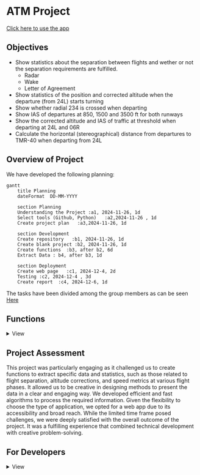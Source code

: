# ATM Project
[Click here to use the app](https://atmproject.streamlit.app/)

## Objectives

- Show statistics about the separation between flights and wether or not the separation requirements are fulfilled.
    - Radar
    - Wake
    - Letter of Agreement
- Show statistics of the position and corrected altitude when the departure (from 24L) starts turning
- Show whether radial 234 is crossed when departing 
- Show IAS of departures at 850, 1500 and 3500 ft for both runways
- Show the corrected altitude and IAS of traffic at threshold when departing at 24L and 06R
- Calculate the horizontal (stereographical) distance from departures to TMR-40 when departing from 24L


## Overview of Project
We have developed the following planning:
```mermaid
gantt
    title Planning
    dateFormat  DD-MM-YYYY

    section Planning
    Understanding the Project :a1, 2024-11-26, 1d
    Select tools (Github, Python)   :a2,2024-11-26 , 1d
    Create project plan   :a3,2024-11-26, 1d

    section Development
    Create repository   :b1, 2024-11-26, 1d
    Create blank project :b2, 2024-11-26, 1d
    Create functions  :b3, after b2, 6d
    Extract Data : b4, after b3, 1d

    section Deployment
    Create web page   :c1, 2024-12-4, 2d
    Testing :c2, 2024-12-4 , 3d
    Create report  :c4, 2024-12-6, 1d
```
The tasks have been divided among the group members as can be seen [Here](https://github.com/users/Robertguarneros/projects/5)



## Functions

<details>
  <summary>View</summary>

### Miscellaneous functions

These are functions we use repeatedly within our calculations:
- `load_departures`: this function is in charge of loading the excel contaning the departure list and returns a list of the departures.
- `load_flights`: this function is in charge of loading the `csv` files that contain the flight data. It returns a matrix with the data.
- `load_24h`: this function is in charge of loading all the `csv` files to be able to view data for 24 hours. It returns a matrix with the data.
- `corrected_altitude`: this function is used to get the corrected altitude by receiving the barometric pressure setting and the flight level information. It returns the corrected altitude in feet.
- `get_stereographical_from_lat_lon_alt`: this function helps us convert the coordinates to stereographical, it has three subfunctions which are self explanatory:
    - `geodesic_to_geocentric`
    - `geocentric_to_system_cartesian`
    - `system_cartesian_to_system_stereographical`


### Separation between flights
This process is designed to evaluate and compare the separation between consecutive flights departing from the same runway, ensuring that the separation distances comply with radar, wake turbulence, and LoA (Letter of Agreement) regulations. Below are the key functions used to achieve this:
- `extract_contiguous_pairs`: processes the flight data (2305_02_dep_lebl.xlsx) to identify consecutive flights departing from the same runway within a time threshold (4 minutes by default). It groups the flights based on their departure runway (24L or 06R) and prepares additional flight details.
- `calculate_min_distances`: [For TMA zone] computes the minimum 2D distances between flight pairs once the second flight enters a circular area (TMA area)(Distances between flights in all trajectory). Trajectories are processed, filtered, and matched by timestamp, with distances calculated using stereographic coordinates.
- `calculate_exit_distances`: [For TWR zone] determines the 2D distances between flight pairs as the second flight exits a circular area (0.5 nautical miles) near the runway thresholds. Only the first valid exit event is considered, with distances calculated from filtered and matched trajectories.
- `compare_radar_separation`: compare the separation distance between consecutive flights and checks if it complies with the minimum radar separation distance (3 NM). It returns whether each pair of flights meets the minimum separation requirement and the percentage of compliant pairs.
- `compare_wake_separation`: considers the wake turbulence separation distances based on aircraft types (Super Heavy, Heavy, Medium, and Light). It compares and returns the actual separation distance between pairs of flights against the required distance for their respective aircraft wakes. In cases that do not appear in the table, such as average wake followed by average wake, 3 NM has been applied since minimum separation per wake is not applied.
- `compare_loa_separation`: compare the separation between flights using a table based on aircraft type and their SID (Standard Instrument Departure) group. Returns the distances between consecutive flights, in addition to information on the type of aircraft of each flight and the SID corresponding to each one, thus knowing the data to be able to assign the minimum distances shown in the LoA table.

<details>
  <summary>Flowchart!</summary>

  The flow of the function would look like this:

  ```mermaid
  flowchart TD
      A[Start] 
      B(extract_contiguous_pairs)
      A-->B2(load_departures)
      B2-->B -->A2
      A2(load_flights) --> C
      C(calculate_min_distances)
      C --> D1(compare_radar_separation)
      C --> D2(compare_wake_separation)
      C --> D3(compare_loa_separation)
      D4(SID groups)-->D3
      D5(Aircraft type)-->D3
```
</details>

### Position and Altitude turns
This set of functions processes and analyzes flight data to detect the initiation of turns after departing from runway 24L. It examines interpolated trajectories to identify the first point where an aircraft begins its turn by calculating cumulative changes in heading, roll angle (RA), and true track angle (TTA) over a 2-second interval. When certain thresholds are exceeded, the turn is detected, and a vector is generated with the aircraft's ID and position at the moment the turn starts. 
- `correct_altitude_for_file`: this function is called to get the corrected altitude for the whole matrix and not just one flight, it uses function `corrected_altitude` described previously.
- `get_trajectory_for_airplane`: this function takes the matrix of flights and makes a dictionary that has the flight ID and within, the coordinates of the trajectory. This allows us to quickly interpolate or plot trajectories since the data for one flight is already in one place and not spread.
- `filter_empty_trajectories`: this function filters any flight that might be empty.
- `filter_departures_by_runway`: this function returns a list containing the identifiers of the flights that depart from 24L and another list for 06R.
- `filter_trajectories_24L`: filters trajectories to include only flights departing from runway 24L and limits the trajectory points to those around the departure, which is sufficient to capture the initial turn.
- `interpolate_trajectories`: this function helps us interpolate the coordinates, in our case we decided to use an interpolation of the position, velocity and corrected altitude every 0.5 seconds.
- `detect_turn_start_from_runway_24L`: this function processes interpolated trajectories and detects the first point where an aircraft initiates a turn after departing from runway 24L. It calculates cumulative changes in heading, roll angle (RA), and true track angle (TTA) over time, comparing values over a 2-second interval (four data points). A turn is detected if the cumulative changes in heading exceed 8 degrees, RA exceed 5 degrees, or TTA exceed 15 degrees.

<details>
  <summary>Flowchart!</summary>

  The flow of the function would look like this:

  ```mermaid
  block-beta
    columns 5
    Start space load_departures space load_flights 
    space space space space space  
    filter_departures_by_runway space correct_altitude_for_file space load_24h
    space space space space space
    get_trajectory_for_airplane space filter_empty_trajectories space filter_trajectories_24L 
    space space space space space
    End space detect_turn_start_from_runway_24L space interpolate_trajectories

    Start --> load_departures
    load_departures --> load_flights
    load_flights --> load_24h
    load_24h --> correct_altitude_for_file
    correct_altitude_for_file --> filter_departures_by_runway
    filter_departures_by_runway --> get_trajectory_for_airplane
    get_trajectory_for_airplane --> filter_empty_trajectories
    filter_empty_trajectories --> filter_trajectories_24L
    filter_trajectories_24L --> interpolate_trajectories
    interpolate_trajectories --> detect_turn_start_from_runway_24L
    detect_turn_start_from_runway_24L --> End
```
</details>

### Radial Crossing
This function analyzes flight trajectories to determine if they cross th R-234 radial of the DVOR/DME BCN. A vector is generated containing the flight ID and a boolean value indicating whether the radial is crossed. The different functions involved are:
- `correct_altitude_for_file`: this function is called to get the corrected altitude for the whole matrix and not just one flight, it uses function `corrected_altitude` described previously.
- `get_trajectory_for_airplane`: this function takes the matrix of flights and makes a dictionary that has the flight ID and within, the coordinates of the trajectory. This allows us to quickly interpolate or plot trajectories since the data for one flight is already in one place and not spread.
- `filter_empty_trajectories`: this function filters any flight that might be empty.
- `filter_departures_by_runway`: this function returns a list containing the identifiers of the flights that depart from 24L and another list for 06R.
- `filter_trajectories_24L`: filters trajectories to include only flights departing from runway 24L and limits the trajectory points to those around the departure, which is sufficient to capture the initial turn.
- `crosses_fixed_radial`: checks if flight trajectories cross the predefined radial line based on coordinated. To acheive this it uses two functions: `dms_to_decimal` to convert coordinates of the radial from degrees, minutes, and seconds to decimal format, and `side_of_line` to calculate the relative position of a point with respect to the R-234 of the DVOR/DME BCN.
Additionally, the crossing trajectories and the radial are visualized to verify the results visually.

<details>
  <summary>Flowchart!</summary>

  The flow of the function would look like this:

  ```mermaid
  block-beta
    columns 5
    Start space load_departures space load_flights 
    space space space space space  
    filter_departures_by_runway space correct_altitude_for_file space load_24h
    space space space space space
    get_trajectory_for_airplane space filter_empty_trajectories space filter_trajectories_24L 
    space space space space space
    space space End space crosses_fixed_radial

    Start --> load_departures
    load_departures --> load_flights
    load_flights --> load_24h
    load_24h --> correct_altitude_for_file
    correct_altitude_for_file --> filter_departures_by_runway
    filter_departures_by_runway --> get_trajectory_for_airplane
    get_trajectory_for_airplane --> filter_empty_trajectories
    filter_empty_trajectories --> filter_trajectories_24L
    filter_trajectories_24L --> crosses_fixed_radial
    crosses_fixed_radial --> End
```
</details>

### IAS at different altitudes
This process takes flight and departure data as input, analyzes them through multiple steps, and classifies IAS (Indicated Airspeed) values for altitudes 850 ft, 1500 ft, and 3500 ft based on the departure runway (06R or 24L). The classified IAS values are returned as two dictionaries (ias_06R and ias_24L), each containing IAS data grouped by target altitudes. Here’s a step-by-step breakdown of the different functions involved:
- `correct_altitude_for_file`: this function is called to get the corrected altitude for the whole matrix and not just one flight, it uses function `corrected_altitude` described previously.
- `filter_departures_by_runway`: this function returns a list containing the identifiers of the flights that depart from 24L and another list for 06R.
- `get_trajectory_for_airplane`: this function takes the matrix of flights and makes a dictionary that has the flight ID and within, the coordinates of the trajectory. This allows us to quickly interpolate or plot trajectories since the data for one flight is already in one place and not spread.
- `filter_empty_trajectories`: this function filters any flight that might be empty.
- `interpolate_trajectories`: this function helps us interpolate the coordinates, in our case we decided to use an interpolation of the position, velocity and corrected altitude every 0.5 seconds. This is because we wanted to achieve a high precision of detections.
- `extract_IAS_for_altitudes`: it extracts IAS values for specific target altitudes (850, 1500 and 3500 ft) from interpolated flight trajectories.

<details>
  <summary>Flowchart!</summary>

  The flow of the function would look like this:

  ```mermaid
  block-beta
    columns 5
    Start space load_departures space load_flights 
    space space space space space  
    filter_departures_by_runway space correct_altitude_for_file space load_24h
    space space space space space
    get_trajectory_for_airplane space filter_empty_trajectories space interpolate_trajectories 
    space space space space space
    space space End space extract_IAS_for_altitudes

    Start --> load_departures
    load_departures --> load_flights
    load_flights --> load_24h
    load_24h --> correct_altitude_for_file
    correct_altitude_for_file --> filter_departures_by_runway
    filter_departures_by_runway --> get_trajectory_for_airplane
    get_trajectory_for_airplane --> filter_empty_trajectories
    filter_empty_trajectories --> interpolate_trajectories
    interpolate_trajectories --> extract_IAS_for_altitudes
    extract_IAS_for_altitudes --> End
```
</details>

### Altitude and IAS at threshold
This function is composed of multiple smaller functions that together achieve the goal of getting the corrected altitude and IAS when crossing the threshold of the runway. The order of these functions is:
- `load_departures`: to load the departures.
- `load_flights`: to load only the time frame the user wants to see.
- `load_24h`: to load the whole day and allow the user to view all data.
- `filter_departures_by_runway`: this function returns a list containing the identifiers of the flights that depart from 24L and another list for 06R.
- `correct_altitude_for_file`: this function is called to get the corrected altitude for the whole matrix and not just one flight, it uses function `corrected_altitude` described previously.
- `get_trajectory_for_airplane`: this function takes the matrix of flights and makes a dictionary that has the flight ID and within, the coordinates of the trajectory. This allows us to quickly interpolate or plot trajectories since the data for one flight is already in one place and not spread.
- `filter_empty_trajectories`: this function filters any flight that might be empty.
- `interpolate_trajectories`: this function helps us interpolate the coordinates, in our case we decided to use an interpolation of the position, velocity and corrected altitude every 0.5 seconds. This is because we wanted to achieve a high precision of detections.
- `filter_trajectories_by_runway`: this function divides the filtered trajectories by runway so we can show data separately. 
- `get_corrected_altitude_and_ias_at_threshold`: this function is the one in charge of detecting when a flight crosses the threshold, we decided to go with the area approach for maximum precision. The coordinates we used were the following:

```python
threshold_06R_area = {
        "min_lat": 41.291979,  # Bottom latitude
        "max_lat": 41.293154,  # Top latitude
        "min_lon": 2.103089,   # Left longitude
        "max_lon": 2.105704    # Right longitude
    }
    threshold_24L_area = {
        "min_lat": 41.281430,  # Bottom latitude
        "max_lat": 41.282578,  # Top latitude
        "min_lon": 2.072046,   # Left longitude
        "max_lon": 2.074564    # Right longitude
    }
```
<details>
  <summary>Flowchart!</summary>

  The flow of the function would look like this:

  ```mermaid
  block-beta
   columns 5
   Start space load_departures space load_flights 
   space space space space space  
   correct_altitude_for_file space filter_departures_by_runway space load_24h
   space space space space space
   get_trajectory_for_airplane space filter_empty_trajectories space interpolate_trajectories 
   space space space space space
   End space get_corrected_altitude_and_ias_at_threshold space filter_departures_by_runway

    Start --> load_departures
    load_departures --> load_flights
    load_flights --> load_24h
    load_24h --> filter_departures_by_runway
    filter_departures_by_runway --> correct_altitude_for_file
    correct_altitude_for_file --> get_trajectory_for_airplane
    get_trajectory_for_airplane --> filter_empty_trajectories
    filter_empty_trajectories --> interpolate_trajectories
    interpolate_trajectories --> filter_trajectories_by_runway
    filter_trajectories_by_runway --> get_corrected_altitude_and_ias_at_threshold
    get_corrected_altitude_and_ias_at_threshold --> End
```
</details>

### Horizontal distance to TMR-40

This function is composed of multiple smaller functions that together achieve the goal of calculating the horizontal distance to TMR-40:

- `load_departures`: to load the departures.
- `load_flights`: to load only the time frame the user wants to see.
- `load_24h`: to load the whole day and allow the user to view all data.
- `correct_altitude_for_file`: this function is called to get the corrected altitude for the whole matrix and not just one flight, it uses function `corrected_altitude` described previously.
- `get_trajectory_for_airplane`: this function takes the matrix of flights and makes a dictionary that has the flight ID and within, the coordinates of the trajectory.
- `filter_empty_trajectories`: this function filters any flight that might be empty.
- `trajectories_to_stereographical`: this function is used to transform all the trajectory points into stereographical coordinates by calling previously described `get_stereographical_from_lat_lon_alt` function.
- `filter_departures_by_runway`: this function returns a list containing the identifiers of the flights that depart from 24L and another list for 06R. In this case we keep only the 24L since that is the one we are interested in.
- `calculate_min_distance_to_TMR_40_24L`: this function returns the minimum distance between a flight during its trajectory and the TMR-40.

<details>
  <summary>Flowchart!</summary>

  The flow of the function would look like this:

  ```mermaid
  block-beta
   columns 5
   Start space load_departures space load_flights 
   space space space space space  
   get_trajectory_for_airplane space correct_altitude_for_file space load_24h
   space space space space space
   filter_empty_trajectories space trajectories_to_stereographical space get_stereographical_from_lat_lon_alt
   space space space space space
   End space calculate_min_distance_to_TMR_40_24L space filter_departures_by_runway

    Start --> load_departures
    load_departures --> load_flights
    load_flights --> load_24h
    load_24h --> correct_altitude_for_file
    correct_altitude_for_file --> get_trajectory_for_airplane
    get_trajectory_for_airplane --> filter_empty_trajectories
    filter_empty_trajectories --> trajectories_to_stereographical
    trajectories_to_stereographical --> get_stereographical_from_lat_lon_alt
    get_stereographical_from_lat_lon_alt --> filter_departures_by_runway
    filter_departures_by_runway --> calculate_min_distance_to_TMR_40_24L
    calculate_min_distance_to_TMR_40_24L --> End
  

```
</details>
</details>

## Project Assessment
This project was particularly engaging as it challenged us to create functions to extract specific data and statistics, such as those related to flight separation, altitude corrections, and speed metrics at various flight phases. It allowed us to be creative in designing methods to present the data in a clear and engaging way. We developed efficient and fast algorithms to process the required information. Given the flexibility to choose the type of application, we opted for a web app due to its accessibility and broad reach. While the limited time frame posed challenges, we were deeply satisfied with the overall outcome of the project. It was a fulfilling experience that combined technical development with creative problem-solving.


## For Developers

<details>
  <summary>View</summary>


### First time installing Project
1. Clone repo: `git clone https://github.com/Robertguarneros/ATM.git`
2. Change into the project directory 
3. Install the dependencies: `pip install -r requirements.txt`
4. Run proyect with `streamlit run .\Home.py`

### Project Structure

<details>
  <summary>View</summary>

```
ATM/
│   .DS_Store
│   .flake8
│   .gitignore
│   Home.py
│   project.toml
│   README.md
│   requirements.txt
│   
├───assets
│   │   .DS_Store
│   │   logo_eurocontrol.png
│   │
│   ├───CsvFiles
│   │       P3_00-04h.csv
│   │       P3_04_08h.csv
│   │       P3_08_12h.csv
│   │       P3_12_16h.csv
│   │       P3_16_20h.csv
│   │       P3_20_24h.csv
│   │
│   └───InputFiles
│           2305_02_dep_lebl.xlsx
│           Tabla_Clasificacion_aeronaves.xlsx
│           Tabla_misma_SID_06R.xlsx
│           Tabla_misma_SID_24L.xlsx
│
├───functions
│       functions1.py
│       functions2.py
│       functions3.py
│
├───pages
|       General_Information.py
|       About.py
│       Altitude_and_IAS_at_runway_threshold.py
│       Horizontal_Distance_to_TMR-40.py
│       IAS_at_different_Altitudes.py
│       Position_and_Altitude_when_Turning.py
│       Radial_Crossing.py
│       Separation_Losses.py
```
</details>

 
### Libraries
The main Python libraries used were:
- streamlit
- pandas
- numpy
- csv
- altair
- collections
- defaultdir

### Tools Used

We are also using the following tools:
- `isort`: to order imports alphabetically, use with `isort .`
- `black`: formatter, use with `black .`
- `flake8`: linting tool, use with `flake8 .`


### Requirements
To generate requirement list use:
`pip freeze > requirements.txt`

#### Install Requirements

The requirements can be installed from the requirements.txt file:
`pip install -r requirements.txt`

#### Verify Requirements
`pip list`

</details>
